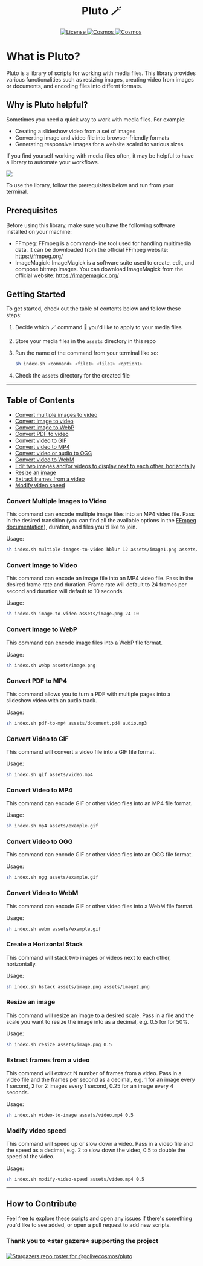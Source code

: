 <h1 align='center' >
Pluto 🪄
</h1>
<p align='center'>
    <a href='https://github.com/golivecosmos/pluto/blob/main/LICENSE'>
    <img src='https://img.shields.io/github/license/golivecosmos/pluto?style=plastic' alt='License' />
    </a>
      <a href='https://github.com/golivecosmos/llm-react-node-app-template'>
        <img src='https://img.shields.io/github/commit-activity/w/golivecosmos/llm-react-node-app-template?style=plastic' alt='Cosmos'              style='margin-    right:3px' />
    </a>
  <a href='https://twitter.com/golivecosmos'>
    <img src='https://img.shields.io/twitter/follow/golivecosmos?style=social' alt='Cosmos' style='margin-right:3px' />
  </a>
</p>

# What is Pluto?

Pluto is a library of scripts for working with media files. This library provides various functionalities such as resizing images, creating video from images or documents, and encoding files into differnt formats.

## Why is Pluto helpful?

Sometimes you need a quick way to work with media files. For example:

- Creating a slideshow video from a set of images
- Converting image and video file into browser-friendly formats
- Generating responsive images for a website scaled to various sizes

If you find yourself working with media files often, it may be helpful to have a library to automate your workflows.

<img src="pluto_demo.gif?raw=true">

To use the library, follow the prerequisites below and run from your terminal.

## Prerequisites

Before using this library, make sure you have the following software installed on your machine:

- FFmpeg: FFmpeg is a command-line tool used for handling multimedia data. It can be downloaded from the official FFmpeg website: https://ffmpeg.org/
- ImageMagick: ImageMagick is a software suite used to create, edit, and compose bitmap images. You can download ImageMagick from the official website: https://imagemagick.org/

## Getting Started

To get started, check out the table of contents below and follow these steps:

1. Decide which 🪄 command 💫 you'd like to apply to your media files

1. Store your media files in the `assets` directory in this repo

1. Run the name of the command from your terminal like so:

    ```bash 
    sh index.sh <command> <file1> <file2> <option1>
    ```

1. Check the `assets` directory for the created file

----------------

## Table of Contents

- [Convert multiple images to video](#convert-multiple-images-to-video)
- [Convert image to video](#convert-image-to-video)
- [Convert image to WebP](#convert-image-to-webp)
- [Convert PDF to video](#convert-pdf-to-mp4)
- [Convert video to GIF](#convert-video-to-gif)
- [Convert video to MP4](#convert-video-to-mp4)
- [Convert video or audio to OGG](#convert-video-to-ogg)
- [Convert video to WebM](#convert-video-to-webm)
- [Edit two images and/or videos to display next to each other, horizontally](#create-a-horizontal-stack)
- [Resize an image](#resize-an-image)
- [Extract frames from a video](#extract-frames-from-a-video)
- [Modify video speed](#modify-video-speed)

### Convert Multiple Images to Video

This command can encode multiple image files into an MP4 video file. Pass in the desired transition (you can find all the available options in the [FFmpeg documentation](https://trac.ffmpeg.org/wiki/Xfade)), duration, and files you'd like to join.

Usage:

```bash
sh index.sh multiple-images-to-video hblur 12 assets/image1.png assets/image2.png assets/image3.png assets/image4.png 
```

### Convert Image to Video

This command can encode an image file into an MP4 video file. Pass in the desired frame rate and duration. Frame rate will default to 24 frames per second and duration will default to 10 seconds.

Usage:

```bash
sh index.sh image-to-video assets/image.png 24 10
```

### Convert Image to WebP

This command can encode image files into a WebP file format.

Usage:

```bash
sh index.sh webp assets/image.png
```

### Convert PDF to MP4

This command allows you to turn a PDF with multiple pages into a slideshow video with an audio track.

Usage:

```bash
sh index.sh pdf-to-mp4 assets/document.pd4 audio.mp3
```

### Convert Video to GIF

This command will convert a video file into a GIF file format.

Usage:

```bash
sh index.sh gif assets/video.mp4
```

### Convert Video to MP4

This command can encode GIF or other video files into an MP4 file format.

Usage:

```bash
sh index.sh mp4 assets/example.gif
```

### Convert Video to OGG

This command can encode GIF or other video files into an OGG file format.

Usage:

```bash
sh index.sh ogg assets/example.gif
```

### Convert Video to WebM

This command can encode GIF or other video files into a WebM file format.

Usage:

```bash
sh index.sh webm assets/example.gif
```



### Create a Horizontal Stack

This command will stack two images or videos next to each other, horizontally.

Usage:

```bash
sh index.sh hstack assets/image.png assets/image2.png
```

### Resize an image

This command will resize an image to a desired scale. Pass in a file and the scale you want to resize the image into as a decimal, e.g. 0.5 for for 50%.

Usage:

```bash
sh index.sh resize assets/image.png 0.5
```

### Extract frames from a video

This command will extract N number of frames from a video. Pass in a video file and the frames per second as a decimal, e.g. 1 for an image every 1 second, 2 for 2 images every 1 second, 0.25 for an image every 4 seconds. 

Usage:

```bash
sh index.sh video-to-image assets/video.mp4 0.5
```

### Modify video speed

This command will speed up or slow down a video. Pass in a video file and the speed as a decimal, e.g. 2 to slow down the video, 0.5 to double the speed of the video. 

Usage:

```bash
sh index.sh modify-video-speed assets/video.mp4 0.5
```

----------------

## How to Contribute

Feel free to explore these scripts and open any issues if there's something you'd like to see added, or open a pull request to add new scripts.

### Thank you to ⭐star gazers⭐ supporting the project

[![Stargazers repo roster for @golivecosmos/pluto](https://reporoster.com/stars/golivecosmos/pluto)](https://github.com/golivecosmos/pluto/stargazers)
